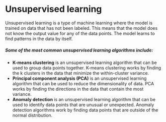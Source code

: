 # Unsupervised learning

Unsupervised learning is a type of machine learning where the model is trained on data that has not been labeled. This means that the model does not know the output value for any of the data points. The model learns to find patterns in the data by itself.

##### Some of the most common unsupervised learning algorithms include:

- **K-means clustering** is an unsupervised learning algorithm that can be used to group data points together. K-means clustering works by finding the k clusters in the data that minimize the within-cluster variance.
- **Principal component analysis (PCA)** is an unsupervised learning algorithm that can be used to reduce the dimensionality of data. PCA works by finding the directions in the data that contain the most variance.
- **Anomaly detection** is an unsupervised learning algorithm that can be used to identify data points that are unusual or unexpected. Anomaly detection algorithms work by finding data points that are outside of the normal distribution.